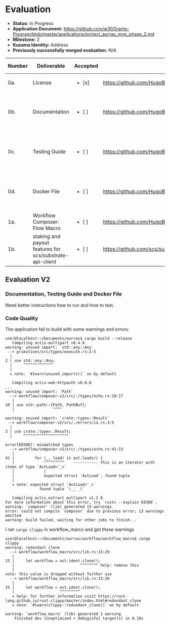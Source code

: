 # Evaluation

- **Status:** In Progress
- **Application Document:** https://github.com/w3f/Grants-Program/blob/master/applications/project_aurras_mvp_phase_2.md
- **Milestone:** 2
- **Kusama Identity:** Address
- **Previously successfully merged evaluation:** N/A

| Number | Deliverable | Accepted | Link | Evaluation Notes |
| ------ | ----------- | -------- | ---- |----------------- |
| 0a. | License |<ul><li>[x] </li></ul>| https://github.com/HugoByte/aurras/blob/master/LICENSE | |
| 0b. | Documentation |<ul><li>[ ] </li></ul>| https://github.com/HugoByte/aurras/tree/next/workflow/workflow_macro | Need better instructions how to run and how to test. |
| 0c. | Testing Guide |<ul><li>[ ] </li></ul>| https://github.com/HugoByte/aurras/tree/next/workflow/workflow_macro#testing | Need better instructions how to run and how to test. |
| 0d. | Docker File |<ul><li>[ ] </li></ul>| https://github.com/HugoByte/aurras/blob/next/workflow/Dockerfile | Need better instructions how to run and how to test. |
| 1a. | Workflow Composer: Flow Macro |<ul><li>[ ] </li></ul>| https://github.com/HugoByte/aurras/blob/next/workflow/workflow_macro/src/lib.rs | Not fully evaluated yet |
| 1b. | staking and payout features for scs/substrate-api-client |<ul><li>[ ] </li></ul>| https://github.com/scs/substrate-api-client/pull/294 | Not fully evaluated yet |

## Evaluation V2

### Documentation, Testing Guide and Docker File

Need better instructions how to run and how to test.

### Code Quality 

The application fail to build with some warnings and errors:

```
user@localhost:~/Documents/aurras$ cargo build --release
   Compiling actix-multipart v0.4.0
warning: unused import: `std::any::Any`
 --> primitives/src/types/execute.rs:2:5
  |
2 | use std::any::Any;
  |     ^^^^^^^^^^^^^
  |
  = note: `#[warn(unused_imports)]` on by default

   Compiling actix-web-httpauth v0.8.0
...
warning: unused import: `Path`
  --> workflow/composer-v2/src/./types/echo.rs:10:17
   |
10 | use std::path::{Path, PathBuf};
   |                 ^^^^

warning: unused import: `crate::types::Result`
 --> workflow/composer-v2/src/./errors/io.rs:3:5
  |
3 | use crate::types::Result;
  |     ^^^^^^^^^^^^^^^^^^^^

error[E0308]: mismatched types
  --> workflow/composer-v2/src/./types/echo.rs:41:13
   |
41 |         for (_, load) in ast.loads() {
   |             ^^^^^^^^^    ----------- this is an iterator with items of type `AstLoad<'_>`
   |             |
   |             expected struct `AstLoad`, found tuple
   |
   = note: expected struct `AstLoad<'_>`
               found tuple `(_, _)`

   Compiling actix_extract_multipart v1.2.0
For more information about this error, try `rustc --explain E0308`.
warning: `composer` (lib) generated 13 warnings
error: could not compile `composer` due to previous error; 13 warnings emitted
warning: build failed, waiting for other jobs to finish...
```
I ran `cargo clippy` in workflow_marco and got these warnings

```
user@localhost:~/Documents/aurras/workflow/workflow_macro$ cargo clippy
warning: redundant clone
  --> workflow/workflow_macro/src/lib.rs:15:29
   |
15 |     let workflow = ast.ident.clone();
   |                             ^^^^^^^^ help: remove this
   |
note: this value is dropped without further use
  --> workflow/workflow_macro/src/lib.rs:15:20
   |
15 |     let workflow = ast.ident.clone();
   |                    ^^^^^^^^^
   = help: for further information visit https://rust-lang.github.io/rust-clippy/master/index.html#redundant_clone
   = note: `#[warn(clippy::redundant_clone)]` on by default

warning: `workflow_macro` (lib) generated 1 warning
    Finished dev [unoptimized + debuginfo] target(s) in 0.10s

```
